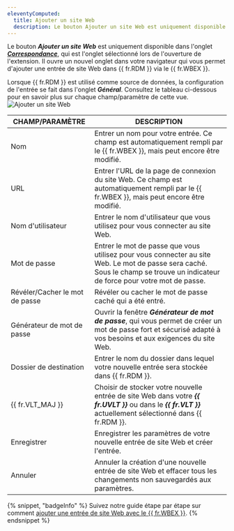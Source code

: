 ```yaml
---
eleventyComputed:
  title: Ajouter un site Web
  description: Le bouton Ajouter un site Web est uniquement disponible dans l'onglet Correspondance, qui est l'onglet sélectionné lors de l'ouverture de l'extension. Il ouvre un nouvel onglet dans votre navigateur qui vous permet d'ajouter une entrée de site Web dans {{ fr.RDM }} via le {{ fr.WBEX }}.
---
```

Le bouton ***Ajouter un site Web*** est uniquement disponible dans l'onglet [***Correspondance***](/rdm/windows/workspace-browser-extension/workspace-browser-extension-user-interface/side-menu/), qui est l'onglet sélectionné lors de l'ouverture de l'extension. Il ouvre un nouvel onglet dans votre navigateur qui vous permet d'ajouter une entrée de site Web dans {{ fr.RDM }} via le {{ fr.WBEX }}.

Lorsque {{ fr.RDM }} est utilisé comme source de données, la configuration de l'entrée se fait dans l'onglet ***Général***.
Consultez le tableau ci-dessous pour en savoir plus sur chaque champ/paramètre de cette vue.
![Ajouter un site Web](https://cdnweb.devolutions.net/docs/docs_en_rdm_windows_RDMWin2130.png)

| CHAMP/PARAMÈTRE | DESCRIPTION |
|-----------------|-------------|
| Nom | Entrer un nom pour votre entrée. Ce champ est automatiquement rempli par le {{ fr.WBEX }}, mais peut encore être modifié.              |
| URL | Entrer l'URL de la page de connexion du site Web. Ce champ est automatiquement rempli par le {{ fr.WBEX }}, mais peut encore être modifié. |
| Nom d'utilisateur | Entrer le nom d'utilisateur que vous utilisez pour vous connecter au site Web.                                                                         |
| Mot de passe | Entrer le mot de passe que vous utilisez pour vous connecter au site Web. Le mot de passe sera caché. Sous le champ se trouve un indicateur de force pour votre mot de passe. |
| Révéler/Cacher le mot de passe | Révéler ou cacher le mot de passe caché qui a été entré.                                                             |
| Générateur de mot de passe | Ouvrir la fenêtre ***Générateur de mot de passe***, qui vous permet de créer un mot de passe fort et sécurisé adapté à vos besoins et aux exigences du site Web. |
| Dossier de destination | Entrer le nom du dossier dans lequel votre nouvelle entrée sera stockée dans {{ fr.RDM }}.                               |
| {{ fr.VLT_MAJ }} | Choisir de stocker votre nouvelle entrée de site Web dans votre ***{{ fr.UVLT }}*** ou dans le ***{{ fr.VLT }}*** actuellement sélectionné dans {{ fr.RDM }}.                    |
| Enregistrer | Enregistrer les paramètres de votre nouvelle entrée de site Web et créer l'entrée.                                                                |
| Annuler | Annuler la création d'une nouvelle entrée de site Web et effacer tous les changements non sauvegardés aux paramètres.                                         |

{% snippet, "badgeInfo" %}
Suivez notre guide étape par étape sur comment [ajouter une entrée de site Web avec le {{ fr.WBEX }}](/workspace/workspace-browser-extension/remote-desktop-manager/using-workspace-browser-extension/add-website-entry-workspace-browser-extension/).
{% endsnippet %}
